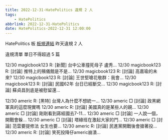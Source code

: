 ```yaml
---
title: 2022-12-31-HatePolitics 違規 2 人
tags:
    - HatePolitics
abbrlink: 2022-12-31-HatePolitics
date: HatePolitics-2022-12-31 12:00:00
---
```

HatePolitics 板 [板規連結](https://www.ptt.cc/bbs/HatePolitics/M.1617115262.A.D60.html)
昨天違規 2 人
<!-- more -->

違規清單
單日不得超過 5 篇

12/30 magicbook123 R: [新聞] 台中公車撞死母子 盧秀…
12/30 magicbook123 R: [討論] 推特上的殯儀館是不是…
12/30 magicbook123 R: [討論] 高嘉瑜的未來?
12/30 magicbook123 R: [討論] 王世堅嗆花敬群：我會…
12/30 magicbook123 R: [討論] 民國62年 台日已經斷交…
12/30 magicbook123 R: [討論] 蘇貞昌到底是被慰留還…

12/30 americ R: [黑特] 台灣人為什麼不想統一…
12/30 americ □ [討論] 政黑網軍真的這麼現實嗎
12/30 americ R: [討論] 美國真的是某些人的親…
12/30 americ □ [討論] 剛剛看到蔣經國去7-11…
12/30 americ □ [討論] 一人說一個，開戰會躲…
12/30 americ □ [討論] 塔綠班在激起大家的鬥…
12/30 americ □ [討論] 范雲要提修法 女生也要…
12/30 americ R: [討論] 民進黨開戰後會搶著投…
12/30 americ R: [討論] 笑死投降仔americ崩潰…